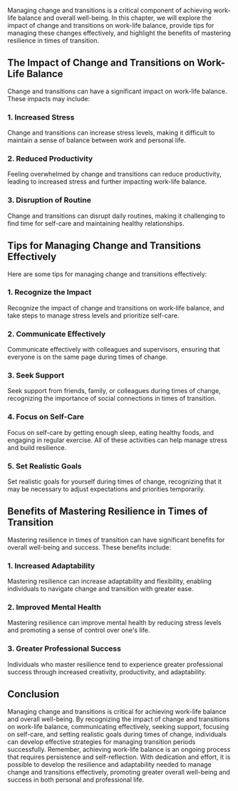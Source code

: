 
Managing change and transitions is a critical component of achieving work-life balance and overall well-being. In this chapter, we will explore the impact of change and transitions on work-life balance, provide tips for managing these changes effectively, and highlight the benefits of mastering resilience in times of transition.

The Impact of Change and Transitions on Work-Life Balance
---------------------------------------------------------

Change and transitions can have a significant impact on work-life balance. These impacts may include:

### 1. Increased Stress

Change and transitions can increase stress levels, making it difficult to maintain a sense of balance between work and personal life.

### 2. Reduced Productivity

Feeling overwhelmed by change and transitions can reduce productivity, leading to increased stress and further impacting work-life balance.

### 3. Disruption of Routine

Change and transitions can disrupt daily routines, making it challenging to find time for self-care and maintaining healthy relationships.

Tips for Managing Change and Transitions Effectively
----------------------------------------------------

Here are some tips for managing change and transitions effectively:

### 1. Recognize the Impact

Recognize the impact of change and transitions on work-life balance, and take steps to manage stress levels and prioritize self-care.

### 2. Communicate Effectively

Communicate effectively with colleagues and supervisors, ensuring that everyone is on the same page during times of change.

### 3. Seek Support

Seek support from friends, family, or colleagues during times of change, recognizing the importance of social connections in times of transition.

### 4. Focus on Self-Care

Focus on self-care by getting enough sleep, eating healthy foods, and engaging in regular exercise. All of these activities can help manage stress and build resilience.

### 5. Set Realistic Goals

Set realistic goals for yourself during times of change, recognizing that it may be necessary to adjust expectations and priorities temporarily.

Benefits of Mastering Resilience in Times of Transition
-------------------------------------------------------

Mastering resilience in times of transition can have significant benefits for overall well-being and success. These benefits include:

### 1. Increased Adaptability

Mastering resilience can increase adaptability and flexibility, enabling individuals to navigate change and transition with greater ease.

### 2. Improved Mental Health

Mastering resilience can improve mental health by reducing stress levels and promoting a sense of control over one's life.

### 3. Greater Professional Success

Individuals who master resilience tend to experience greater professional success through increased creativity, productivity, and adaptability.

Conclusion
----------

Managing change and transitions is critical for achieving work-life balance and overall well-being. By recognizing the impact of change and transitions on work-life balance, communicating effectively, seeking support, focusing on self-care, and setting realistic goals during times of change, individuals can develop effective strategies for managing transition periods successfully. Remember, achieving work-life balance is an ongoing process that requires persistence and self-reflection. With dedication and effort, it is possible to develop the resilience and adaptability needed to manage change and transitions effectively, promoting greater overall well-being and success in both personal and professional life.
